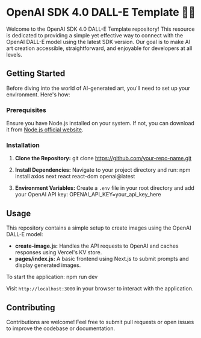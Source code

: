# OpenAI SDK 4.0 DALL-E Template 🎨🤖

Welcome to the OpenAI SDK 4.0 DALL-E Template repository! This resource is dedicated to providing a simple yet effective way to connect with the OpenAI DALL-E model using the latest SDK version. Our goal is to make AI art creation accessible, straightforward, and enjoyable for developers at all levels.

## Getting Started

Before diving into the world of AI-generated art, you'll need to set up your environment. Here's how:

### Prerequisites

Ensure you have Node.js installed on your system. If not, you can download it from [Node.js official website](https://nodejs.org/).

### Installation

1. **Clone the Repository:**
   git clone https://github.com/your-repo-name.git

2. **Install Dependencies:**
   Navigate to your project directory and run:
   npm install axios next react react-dom openai@latest

3. **Environment Variables:**
   Create a `.env` file in your root directory and add your OpenAI API key:
   OPENAI_API_KEY=your_api_key_here

## Usage

This repository contains a simple setup to create images using the OpenAI DALL-E model:

- **create-image.js:** Handles the API requests to OpenAI and caches responses using Vercel's KV store.
- **pages/index.js:** A basic frontend using Next.js to submit prompts and display generated images.

To start the application:
npm run dev

Visit `http://localhost:3000` in your browser to interact with the application.

## Contributing

Contributions are welcome! Feel free to submit pull requests or open issues to improve the codebase or documentation.

